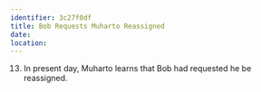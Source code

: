 ```yaml
---
identifier: 3c27f0df
title: Bob Requests Muharto Reassigned
date:  
location: 
---
```


13. In present day, Muharto learns that Bob had requested he be
    reassigned.
